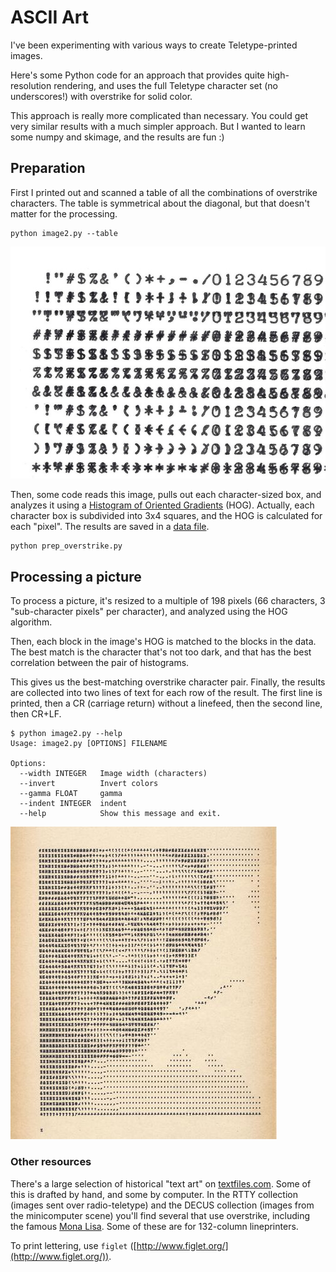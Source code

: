 # ASCII Art

I've been experimenting with various ways to create Teletype-printed images.

Here's some Python code for an approach that provides quite high-resolution rendering, and uses the full Teletype character set (no underscores!) with overstrike for solid color.

This approach is really more complicated than necessary.  You could get very similar results with a much simpler approach.  But I wanted to learn some numpy and skimage, and the results are fun :)  
## Preparation
First I printed out and scanned a table of all the combinations of overstrike characters.  The table is symmetrical about the diagonal, but that doesn't matter for the processing.
```
python image2.py --table
```  
[![overstrike](chars_overstrike_x500.jpg)](chars_overstrike.jpg)

Then, some code reads this image, pulls out each character-sized box, and analyzes it using a [Histogram of Oriented Gradients](http://scikit-image.org/docs/dev/auto_examples/features_detection/plot_hog.html) (HOG).  Actually, each character box is subdivided into 3x4 squares, and the HOG is calculated for each "pixel".  The results are saved in a [data file](chars_overstrike.json).
```
python prep_overstrike.py
```

## Processing a picture

To process a picture, it's resized to a multiple of 198 pixels (66 characters, 3 "sub-character pixels" per character), and analyzed using the HOG algorithm.

Then, each block in the image's HOG is matched to the blocks in the data.  The best match is the character that's not too dark, and that has the best correlation between the pair of histograms.

This gives us the best-matching overstrike character pair.  Finally, the results are collected into two lines of text for each row of the result.  The first line is printed, then a CR (carriage return) without a linefeed, then the second line, then CR+LF.

```
$ python image2.py --help
Usage: image2.py [OPTIONS] FILENAME

Options:
  --width INTEGER   Image width (characters)
  --invert          Invert colors
  --gamma FLOAT     gamma
  --indent INTEGER  indent
  --help            Show this message and exit.
```
[![Salvador Dali](dali_x500.jpg)](dali.txt.jpg)  

 
### Other resources

There's a large selection of historical "text art" on [textfiles.com](http://www.textfiles.com/art/).  Some of this is drafted by hand, and some by computer.  In the RTTY collection (images sent over radio-teletype) and the DECUS collection (images from the minicomputer scene) you'll find several that use overstrike, including the famous [Mona Lisa](http://textfiles.com/art/DECUS/mona_lisa_2.txt).  Some of these are for 132-column lineprinters.

To print lettering, use `figlet` ([http://www.figlet.org/](http://www.figlet.org/)).

 